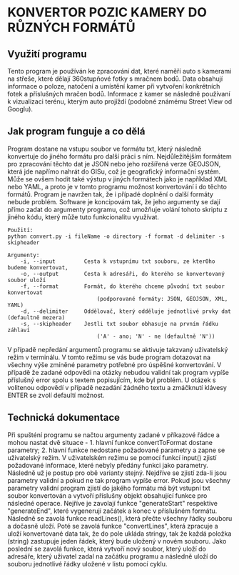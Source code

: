 
# KONVERTOR POZIC KAMERY DO RŮZNÝCH FORMÁTŮ

## Využití programu
Tento program je používán ke zpracování dat, které naměří auto s kamerami na střeše, které dělají 360stupňové fotky s mračnem bodů. Data obsahují informace o poloze, natočení a umístění kamer při vytvoření konkrétních fotek a příslušných mračen bodů. Informace z kamer se následně používaní k vizualizaci terénu, kterým auto projíždí (podobné známému Street View od Googlu).

## Jak program funguje a co dělá

Program dostane na vstupu soubor ve formátu txt, který následně konvertuje do jiného formátu pro další práci s ním. Nejdůležitějším formátem pro zpracování těchto dat je JSON nebo jeho rozšířená verze GEOJSON, která jde napřímo nahrát do GISu, což je geografický informační systém. Může se ovšem hodit také výstup v jiných formátech jako je například XML nebo YAML, a proto je v tomto programu možnost konvertování i do těchto formátů. Program je navržen tak, že i případé doplnění o další formáty nebude problém. Software je koncipovám tak, že jeho argumenty se dají přímo zadat do argumenty programu, což umožňuje volání tohoto skriptu z jiného kódu, který může tuto funkcionalitu využívat.

```
Použití:
python convert.py -i fileName -o directory -f format -d delimiter -s skipheader

Argumenty:
    -i, --input         Cesta k vstupnímu txt souboru, ze kter0ho budeme konvertovat,
    -o, --output        Cesta k adresáři, do kterého se konvertovaný soubor uloží
    -f, --format        Formát, do kterého chceme původní txt soubor konvertovat
                            (podporované formáty: JSON, GEOJSON, XML, YAML)
    -d, --delimiter     Oddělovač, který odděluje jednotlivé prvky dat (defaultně mezera)
    -s, --skipheader    Jestli txt soubor obhasuje na prvním řádku záhlaví
                            ('A' - ano; 'N' - ne (defaultně 'N'))
```

V případě nepředání argumentů programu se aktivuje takzvaný uživatelský režim v terminálu. V tomto režimu se vás bude program dotazovat na všechny výše zmíněné parametry potřebné pro úspěšné konvertování. V případě že zadané odpovědi na otázky nebudou validní tak program vypíše příslušný error spolu s textem popisujícím, kde byl problém. U otázek s volitenou odpovědí v případě nezadání žádného textu a zmáčknutí klávesy ENTER se zvolí defaultí možnost.

## Technická dokumentace

Při spušténí programu se načtou argumenty zadané v příkazové řádce a mohou nastat dvě situace - 1. hlavní funkce convertToFormat dostane parametry; 2. hlavní funkce nedostane požadované parametry a zapne se uživatelský režim. V uživatelském režimu se pomocí funkcí input() zjistí požadované informace, které nebyly předány funkci jako parametry. Následně už je postup pro obě varianty stejný. Nejdříve se zjistí zda-li jsou parametry validní a pokud ne tak program vypíše error. Pokud jsou všechny parametry validní program zjistí do jakého formátu má být vstupní txt soubor konvertován a vytvoří příslušny objekt obsahující funkce pro následné operace. Nejříve je zavolají funkce "generateStart" respektive "generateEnd", které vygenerují začátek a konec v příslušném formátu. Následně se zavolá funkce readLines(), která přečte všechny řádky souboru a dočasně uloží. Poté se zavolá funkce "convertLines", která zpracuje a uloží konvertované data tak, že do pole ukláda stringy, tak že každá položka (string) zastupuje jeden řádek, který bude uložený v novém souboru. Jako poslední se zavolá funkce, která vytvoří nový soubor, který uloží do adresáře, který uživatel zadal na začátku programu a následně uloží do souboru jednotlivé řádky uložené v listu pomocí cyklu.
